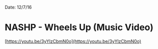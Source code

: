 Date: 12/7/16

# NASHP - Wheels Up (Music Video)

[https://youtu.be/3yYlzCbmN0o](https://youtu.be/3yYlzCbmN0o)
